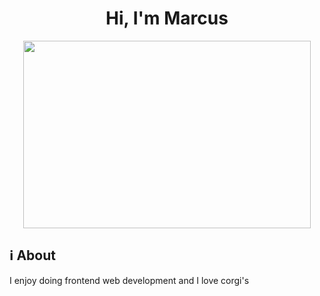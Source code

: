 <h1 align="center">Hi, I'm Marcus</h1>
<a href="https://github.com/kiryano"></a>
<p align="center">
  <img width="460" height="300" src="https://images.unsplash.com/photo-1589965716319-4a041b58fa8a?ixlib=rb-4.0.3&ixid=MnwxMjA3fDB8MHxwaG90by1wYWdlfHx8fGVufDB8fHx8&auto=format&fit=crop&w=1674&q=80">
</p>

## ℹ About

I enjoy doing frontend web development and I love corgi's

